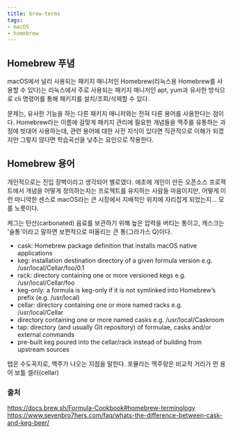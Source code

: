 ```yaml
---
title: brew-terms
tags:
- macOS
- homebrew
---
```

## Homebrew 푸념
macOS에서 널리 사용되는 패키지 매니저인 Homebrew(리눅스용 Homebrew를 사용할 수 있다)는 리눅스에서 주로 사용되는 패키지 매니저인 apt, yum과 유사한 방식으로 cli 명령어를 통해 패키지를 설치/조회/삭제할 수 있다.

문제는, 유사한 기능을 하는 다른 패키지 매니저와는 전혀 다른 용어를 사용한다는 점이다. Homebrew라는 이름에 걸맞게 패키지 관리에 필요한 개념들을 맥주를 유통하는 과정에 빗대어 사용하는데, 관련 용어에 대한 사전 지식이 있다면 직관적으로 이해가 되겠지만 그렇지 않다면 학습곡선을 낮추는 요인으로 작용한다.

## Homebrew 용어

개인적으로는 진입 장벽이라고 생각되어 별로였다. 애초에 개인이 만든 오픈소스 프로젝트에서 개념을 어떻게 정의하는지는 프로젝트를 유지하는 사람들 마음이지만, 어떻게 이런 마니악한 센스로 macOS라는 큰 시장에서 지배적인 위치에 자리잡게 되었는지... 모를 노릇이다. 


케그는 탄산(carbonated) 음료를 보관하기 위해 높은 압력을 버티는 통이고, 캐스크는 '술통'이라고 말하면 보편적으로 떠올리는 큰 통(그라가스 Q)이다. 

- cask: Homebrew package definition that installs macOS native applications
- keg: installation destination directory of a given formula version e.g. /usr/local/Cellar/foo/0.1
- rack: directory containing one or more versioned kegs e.g. /usr/local/Cellar/foo
- keg-only: a formula is keg-only if it is not symlinked into Homebrew’s prefix (e.g. /usr/local)
- cellar: directory containing one or more named racks e.g. /usr/local/Cellar
- directory containing one or more named casks e.g. /usr/local/Caskroom
- tap: directory (and usually Git repository) of formulae, casks and/or external commands
- pre-built keg poured into the cellar/rack instead of building from upstream sources




탭은 수도꼭지로, 맥주가 나오는 지점을 말한다.
포뮬라는 맥주랑은 비교적 거리가 먼 용어
보틀
셀러(cellar)

### 출처
https://docs.brew.sh/Formula-Cookbook#homebrew-terminology
https://www.sevenbro7hers.com/faq/whats-the-difference-between-cask-and-keg-beer/
